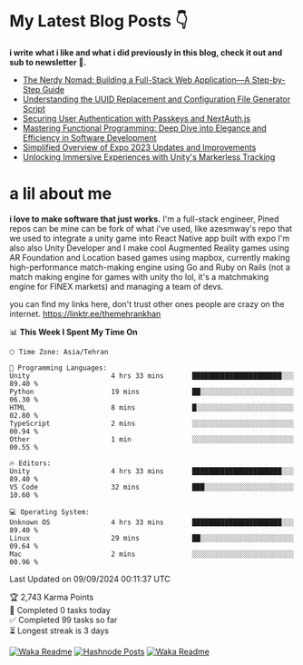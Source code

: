 # My Latest Blog Posts 👇
**i write what i like and what i did previously in this blog, check it out and sub to newsletter 🫡.**

<!-- HASHNODE_BLOG:START -->
- [The Nerdy Nomad: Building a Full-Stack Web Application—A Step-by-Step Guide](https://themehrankhan.hashnode.dev/the-nerdy-nomad-building-a-full-stack-web-applicationa-step-by-step-guide)
- [Understanding the UUID Replacement and Configuration File Generator Script](https://themehrankhan.hashnode.dev/understanding-the-uuid-replacement-and-configuration-file-generator-script)
- [Securing User Authentication with Passkeys and NextAuth.js](https://themehrankhan.hashnode.dev/securing-user-authentication-with-passkeys-and-nextauthjs)
- [Mastering Functional Programming: Deep Dive into Elegance and Efficiency in Software Development](https://themehrankhan.hashnode.dev/mastering-functional-programming-deep-dive-into-elegance-and-efficiency-in-software-development)
- [Simplified Overview of Expo 2023 Updates and Improvements](https://themehrankhan.hashnode.dev/expo-2023-updates-and-features-summary)
- [Unlocking Immersive Experiences with Unity's Markerless Tracking](https://themehrankhan.hashnode.dev/unlocking-immersive-experiences-with-unitys-markerless-tracking)

<!-- HASHNODE_BLOG:END -->

# a lil about me
**i love to make  software that just works.**
I'm a full-stack engineer, Pined repos can be mine can be fork of what i've used, like azesmway's repo that we used to integrate a unity game into React Native app built with expo I'm also also Unity Developer and I make cool Augmented Reality games using AR Foundation and Location based games using mapbox, currently making high-performance match-making engine using Go and Ruby on Rails (not a match making engine for games with unity tho lol, it's a matchmaking engine for FINEX markets) and managing a team of devs.

you can find my links here, don't trust other ones people are crazy on the internet.
https://linktr.ee/themehrankhan

<!--START_SECTION:waka-->
📊 **This Week I Spent My Time On** 

```text
🕑︎ Time Zone: Asia/Tehran

💬 Programming Languages: 
Unity                    4 hrs 33 mins       ██████████████████████░░░   89.40 % 
Python                   19 mins             ██░░░░░░░░░░░░░░░░░░░░░░░   06.30 % 
HTML                     8 mins              █░░░░░░░░░░░░░░░░░░░░░░░░   02.80 % 
TypeScript               2 mins              ░░░░░░░░░░░░░░░░░░░░░░░░░   00.94 % 
Other                    1 min               ░░░░░░░░░░░░░░░░░░░░░░░░░   00.55 % 

🔥 Editors: 
Unity                    4 hrs 33 mins       ██████████████████████░░░   89.40 % 
VS Code                  32 mins             ███░░░░░░░░░░░░░░░░░░░░░░   10.60 % 

💻 Operating System: 
Unknown OS               4 hrs 33 mins       ██████████████████████░░░   89.40 % 
Linux                    29 mins             ██░░░░░░░░░░░░░░░░░░░░░░░   09.64 % 
Mac                      2 mins              ░░░░░░░░░░░░░░░░░░░░░░░░░   00.96 % 
```


 Last Updated on 09/09/2024 00:11:37 UTC
<!--END_SECTION:waka-->

<!-- TODO-IST:START -->
🏆  2,743 Karma Points           
🌸  Completed 0 tasks today           
✅  Completed 99 tasks so far           
⏳  Longest streak is 3 days
<!-- TODO-IST:END -->

[![Waka Readme](https://github.com/TheMehranKhan/themehrankhan/actions/workflows/main.yml/badge.svg)](https://github.com/TheMehranKhan/themehrankhan/actions/workflows/main.yml)
[![Hashnode Posts](https://github.com/TheMehranKhan/themehrankhan/actions/workflows/hashnode.yml/badge.svg)](https://github.com/TheMehranKhan/themehrankhan/actions/workflows/hashnode.yml)
[![Waka Readme](https://github.com/TheMehranKhan/themehrankhan/actions/workflows/waka.yml/badge.svg)](https://github.com/TheMehranKhan/themehrankhan/actions/workflows/waka.yml)
